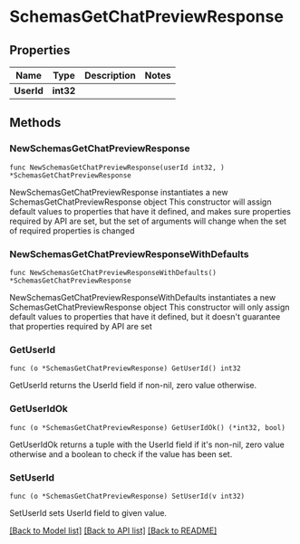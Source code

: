 # SchemasGetChatPreviewResponse

## Properties

Name | Type | Description | Notes
------------ | ------------- | ------------- | -------------
**UserId** | **int32** |  | 

## Methods

### NewSchemasGetChatPreviewResponse

`func NewSchemasGetChatPreviewResponse(userId int32, ) *SchemasGetChatPreviewResponse`

NewSchemasGetChatPreviewResponse instantiates a new SchemasGetChatPreviewResponse object
This constructor will assign default values to properties that have it defined,
and makes sure properties required by API are set, but the set of arguments
will change when the set of required properties is changed

### NewSchemasGetChatPreviewResponseWithDefaults

`func NewSchemasGetChatPreviewResponseWithDefaults() *SchemasGetChatPreviewResponse`

NewSchemasGetChatPreviewResponseWithDefaults instantiates a new SchemasGetChatPreviewResponse object
This constructor will only assign default values to properties that have it defined,
but it doesn't guarantee that properties required by API are set

### GetUserId

`func (o *SchemasGetChatPreviewResponse) GetUserId() int32`

GetUserId returns the UserId field if non-nil, zero value otherwise.

### GetUserIdOk

`func (o *SchemasGetChatPreviewResponse) GetUserIdOk() (*int32, bool)`

GetUserIdOk returns a tuple with the UserId field if it's non-nil, zero value otherwise
and a boolean to check if the value has been set.

### SetUserId

`func (o *SchemasGetChatPreviewResponse) SetUserId(v int32)`

SetUserId sets UserId field to given value.



[[Back to Model list]](../README.md#documentation-for-models) [[Back to API list]](../README.md#documentation-for-api-endpoints) [[Back to README]](../README.md)


